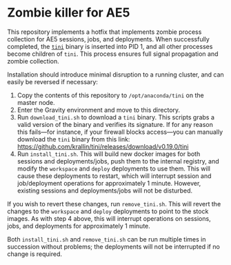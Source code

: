 # Zombie killer for AE5

This repository implements a hotfix that implements zombie process
collection for AE5 sessions, jobs, and deployments. When successfully
completed, the [`tini`](https://github.com/krallin/tini) binary is
inserted into PID 1, and all other processes become children of `tini`.
This process ensures full signal propagation and zombie collection.

Installation should introduce minimal disruption to a running cluster,
and can easily be reversed if necessary:

1. Copy the contents of this repository to `/opt/anaconda/tini` on the master node.
2. Enter the Gravity environment and move to this directory.
3. Run `download_tini.sh` to download a `tini` binary. This scripts
   grabs a valid version of the binary and verifies its signature. If
   for any reason this fails—for instance, if your firewall blocks
   access—you can manually download the `tini` binary from this link:
   https://github.com/krallin/tini/releases/download/v0.19.0/tini
4. Run `install_tini.sh`. This will build new docker images for both
   sessions and deployments/jobs, push them to the internal registry,
   and modify the `workspace` and `deploy` deployments to use them.
   This will cause these deployments to restart, which will interrupt
   session and job/deployment operations for approximately 1 minute.
   However, existing sessions and deployments/jobs will not be disturbed.

If you wish to revert these changes, run `remove_tini.sh`. This will
revert the changes to the `workspace` and `deploy` deployments to point
to the stock images. As with step 4 above, this will interrupt operations
on sessions, jobs, and deployments for approximately 1 minute.

Both `install_tini.sh` and `remove_tini.sh` can be run multiple times
in succession without problems; the deployments will not be interrupted
if no change is required.


